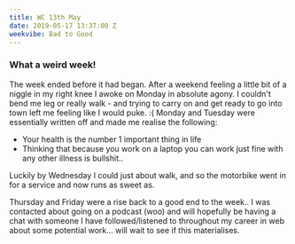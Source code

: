 ```yaml
---
title: WC 13th May
date: 2019-05-17 13:37:00 Z
weekvibe: Bad to Good
---
```


### What a weird week!

The week ended before it had began. After a weekend feeling a little bit of a niggle in my right knee I awoke on Monday in absolute agony. I couldn't bend me leg or really walk - and trying to carry on and get ready to go into town left me feeling like I would puke. :( Monday and Tuesday were essentially written off and made me realise the following:

* Your health is the number 1 important thing in life
* Thinking that because you work on a laptop you can work just fine with any other illness is bullshit..

Luckily by Wednesday I could just about walk, and so the motorbike went in for a service and now runs as sweet as.

Thursday and Friday were a rise back to a good end to the week.. I was contacted about going on a podcast (woo) and will hopefully be having a chat with someone I have followed/listened to throughout my career in web about some potential work... will wait to see if this materialises.